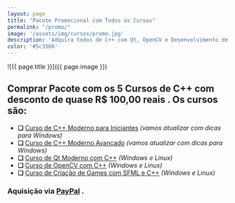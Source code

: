 ```yaml
---
layout: page
title: "Pacote Promocional com Todos os Cursos"
permalink: "/promo/"
image: '/assets/img/cursos/promo.jpg'
description: 'Adquira todos de C++ com Qt, OpenCV e Desenvolvimento de Games .'
color: '#5c3566'
---
```


![{{ page.title }}]({{ page.image }}) 

<!--<main id="main">
<section id="page-only">-->

## Comprar Pacote com os **5 Cursos de C++** com desconto de quase R$ 100,00 reais . Os cursos são:

+ **❏** [Curso de C++ Moderno para Iniciantes](https://terminalroot.com.br/cpp/#iniciante) *(vamos atualizar com dicas para Windows)*
+ **❏** [Curso de C++ Moderno Avançado](https://terminalroot.com.br/cpp/#avancado) *(vamos atualizar com dicas para Windows)*
+ **❏** [Curso de Qt Moderno com C++](https://terminalroot.com.br/cpp/#qt) *(Windows e Linux)*
+ **❏** [Curso de OpenCV com C++](https://terminalroot.com.br/opencv) *(Windows e Linux)*
+ **❏** [Curso de Criação de Games com SFML e C++](https://terminalroot.com.br/games) *(Windows e Linux)*

### Aquisição via [PayPal](https://cutt.ly/allcpp) .

<!--</section>
</main>-->
